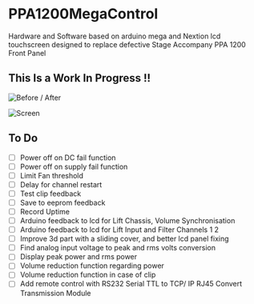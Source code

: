 # PPA1200MegaControl
Hardware and Software based on arduino mega and Nextion lcd touchscreen designed to replace defective Stage Accompany PPA 1200 Front Panel

## This Is a Work In Progress !!

<img class="fit-picture"
     src="https://github.com/AlexandreLuce/PPA1200MegaControl/blob/master/Docs/Img/Img_2.jpg"
     alt="Before / After" />   

<img class="fit-picture"
     src="https://github.com/AlexandreLuce/PPA1200MegaControl/blob/master/Docs/Img/Img_1.jpg"
     alt="Screen" />
     
  
     
<h2>To Do</h2> 

- [ ] Power off on DC fail function
- [ ] Power off on supply fail function
- [ ] Limit Fan threshold
- [ ] Delay for channel restart
- [ ] Test clip feedback
- [ ] Save to eeprom feedback
- [ ] Record Uptime
- [ ] Arduino feedback to lcd for Lift Chassis, Volume Synchronisation
- [ ] Arduino feedback to lcd for Lift Input and Filter Channels 1 2
- [ ] Improve 3d part with a sliding cover, and better lcd panel fixing 
- [ ] Find analog input voltage to peak and rms volts conversion
- [ ] Display peak power and rms power
- [ ] Volume reduction function regarding power
- [ ] Volume reduction function in case of clip
- [ ] Add remote control with RS232 Serial TTL to TCP/ IP RJ45 Convert Transmission Module
